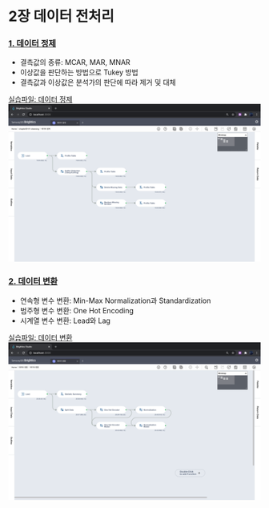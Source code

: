 # 2장 데이터 전처리

### [1. 데이터 정제](./notes/데이터%20정제.md)
- 결측값의 종류: MCAR, MAR, MNAR
- 이상값을 판단하는 방법으로 Tukey 방법
- 결측값과 이상값은 분석가의 판단에 따라 제거 및 대체

[실습파일: 데이터 정제](./데이터%20정제.json)
![](./images/workflow_데이터정제.png)

### [2. 데이터 변환](./notes/데이터%20변환.md)
- 연속형 변수 변환: Min-Max Normalization과 Standardization
- 범주형 변수 변환: One Hot Encoding
- 시계열 변수 변환: Lead와 Lag

[실습파일: 데이터 변환](./데이터%20변환.json)
![](./images/workflow_데이터변환.png)